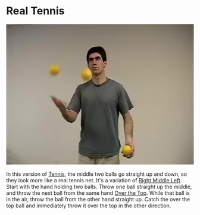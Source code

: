 # Real Tennis

![RealTennis](/resources/videos/poster/realtennis.jpg)

In this version of [Tennis](tennis.md), the middle two balls go straight up and down, so they look more like a real tennis net. It's a variation of [Right Middle Left](rightmiddleleft.md). Start with the hand holding two balls. Throw one ball straight up the middle, and throw the next ball from the same hand [Over the Top](overthetop.md). While that ball is in the air, throw the ball from the other hand straight up. Catch the over the top ball and immediately throw it over the top in the other direction.

